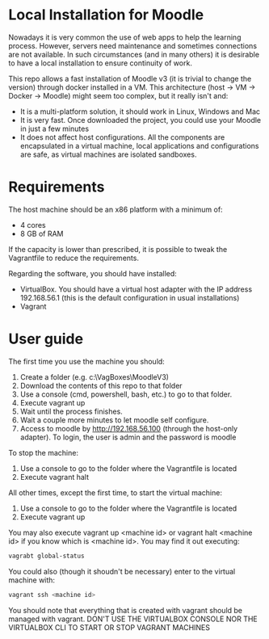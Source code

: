 # Local Installation for Moodle

Nowadays it is very common the use of web apps to help the learning process. However, servers need maintenance and sometimes connections are not available. In such circumstances (and in many others) it is desirable to have a local installation to ensure continuity of work.

This repo allows a fast installation of Moodle v3 (it is trivial to change the version) through docker installed in a VM. This architecture (host -> VM -> Docker -> Moodle) might seem too complex, but it really isn't and:

* It is a multi-platform solution, it should work in Linux, Windows and Mac
* It is very fast. Once downloaded the project, you could use your Moodle in just a few minutes
* It does not affect host configurations. All the components are encapsulated in a virtual machine,
local applications and configurations are safe, as virtual machines are isolated sandboxes.

# Requirements

The host machine should be an x86 platform with a minimum of:

* 4 cores
* 8 GB of RAM

If the capacity is lower than prescribed, it is possible to tweak the Vagrantfile to reduce the requirements.

Regarding the software, you should have installed:

* VirtualBox. You should have a virtual host adapter with the IP address 192.168.56.1 (this is the default configuration in usual installations)
* Vagrant


# User guide

The first time you use the machine you should:
1. Create a folder (e.g. c:\VagBoxes\MoodleV3)
1. Download the contents of this repo to that folder
1. Use a console (cmd, powershell, bash, etc.) to go to that folder.
1. Execute vagrant up
1. Wait until the process finishes.
1. Wait a couple more minutes to let moodle self configure.
1. Access to moodle by http://192.168.56.100 (through the host-only adapter). To login, the user is admin
and the password is moodle

To stop the machine:
1. Use a console to go to the folder where the Vagrantfile is located
1. Execute vagrant halt

All other times, except the first time, to start the virtual machine:
1. Use a console to go to the folder where the Vagrantfile is located
1. Execute vagrant up

You may also execute vagrant up \<machine id\> or vagrant halt \<machine id\> if you know which
is \<machine id\>. You may find it out executing:

```bash
vagrabt global-status
```

You could also (though it shoudn't be necessary) enter to the virtual machine with:

```bash
vagrant ssh <machine id>
```

You should note that everything that is created with vagrant should be managed with vagrant. DON'T USE THE VIRTUALBOX CONSOLE NOR THE VIRTUALBOX CLI TO START OR STOP VAGRANT MACHINES